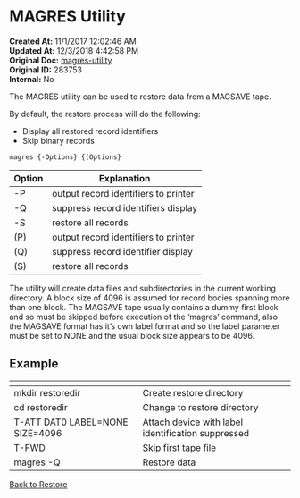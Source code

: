 # MAGRES Utility

**Created At:** 11/1/2017 12:02:46 AM  
**Updated At:** 12/3/2018 4:42:58 PM  
**Original Doc:** [magres-utility](https://docs.jbase.com/49275-restore/magres-utility)  
**Original ID:** 283753  
**Internal:** No  

The MAGRES utility can be used to restore data from a MAGSAVE tape.

By default, the restore process will do the following:

- Display all restored record identifiers
- Skip binary records

```
magres {-Options} {(Options}
```

| Option | Explanation |
| --- | --- |
| -P | output record identifiers to printer |
| -Q | suppress record identifiers display |
| -S | restore all records |
| (P) | output record identifiers to printer |
| (Q) | suppress record identifier display |
| (S) | restore all records |

The utility will create data files and subdirectories in the current working directory. A block size of 4096 is assumed for record bodies spanning more than one block. The MAGSAVE tape usually contains a dummy first block and so must be skipped before execution of the ‘magres’ command, also the MAGSAVE format has it’s own label format and so the label parameter must be set to NONE and the usual block size appears to be 4096.

## Example

| <!----> |<!----> |
| --- | --- |
| mkdir restoredir | Create restore directory |
| cd restoredir | Change to restore directory |
| T-ATT DAT0 LABEL=NONE SIZE=4096 | Attach device with label identification suppressed |
| T-FWD | Skip first tape file |
| magres -Q | Restore data |

[Back to Restore](./../README.md)